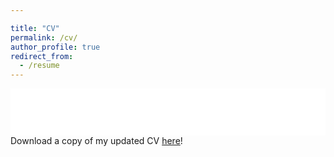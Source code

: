 ```yaml
---

title: "CV"
permalink: /cv/
author_profile: true
redirect_from:
  - /resume
---
```

<embed src="/files/[Kirby Lam] CV 07-20-23.pdf" type="application/pdf" width="100%" height="75em" />
Download a copy of my updated CV <a href = "/files/[Kirby Lam] CV 07-20-23.pdf">here</a>!

<!--layout: archive  {% include base_path %}
<object data="/uploads/media/default/0001/01/540cb75550adf33f281f29132dddd14fded85bfc.pdf" type="application/pdf" width="100%" height="500px">
      